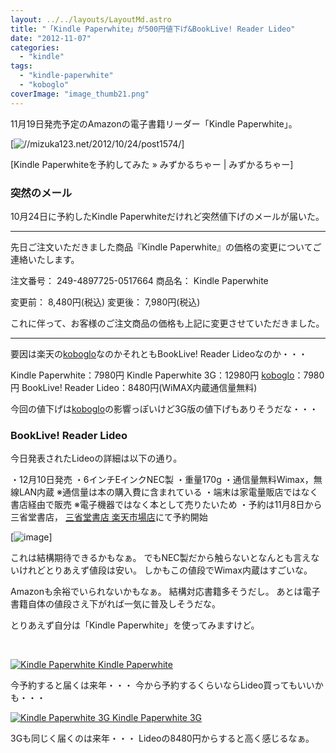 ```yaml
---
layout: ../../layouts/LayoutMd.astro
title: "「Kindle Paperwhite」が500円値下げ&BookLive! Reader Lideo"
date: "2012-11-07"
categories: 
  - "kindle"
tags: 
  - "kindle-paperwhite"
  - "koboglo"
coverImage: "image_thumb21.png"
---
```


11月19日発売予定のAmazonの電子書籍リーダー「Kindle Paperwhite」。

[![//mizuka123.net/2012/10/24/post1574/](http://capture.heartrails.com/200x150/cool/1352261472818?//mizuka123.net/2012/10/24/post1574/ "Kindle Paperwhiteを予約してみた » みずかるちゃー | みずかるちゃー")]

[Kindle Paperwhiteを予約してみた » みずかるちゃー | みずかるちゃー]

### 突然のメール

10月24日に予約したKindle Paperwhiteだけれど突然値下げのメールが届いた。

* * *

先日ご注文いただきました商品『Kindle Paperwhite』の価格の変更についてご連絡いたします。

注文番号： 249-4897725-0517664 商品名： Kindle Paperwhite

変更前： 8,480円(税込) 変更後： 7,980円(税込)

これに伴って、お客様のご注文商品の価格も上記に変更させていただきました。

* * *

要因は楽天の[koboglo](http://hb.afl.rakuten.co.jp/hgc/032b53ee.4b34c5ee.0f4a541e.f440145e/?pc=http%3a%2f%2frakuten.kobobooks.com%2f%3fscid%3daf_link_urltxt&amp;m=http%3a%2f%2fm.rakuten.co.jp%2f)なのかそれともBookLive! Reader Lideoなのか・・・

Kindle Paperwhite：7980円 Kindle Paperwhite 3G：12980円 [koboglo](http://hb.afl.rakuten.co.jp/hgc/032b53ee.4b34c5ee.0f4a541e.f440145e/?pc=http%3a%2f%2frakuten.kobobooks.com%2f%3fscid%3daf_link_urltxt&amp;m=http%3a%2f%2fm.rakuten.co.jp%2f)：7980円 BookLive! Reader Lideo：8480円(WiMAX内蔵通信量無料)

今回の値下げは[koboglo](http://hb.afl.rakuten.co.jp/hgc/032b53ee.4b34c5ee.0f4a541e.f440145e/?pc=http%3a%2f%2frakuten.kobobooks.com%2f%3fscid%3daf_link_urltxt&amp;m=http%3a%2f%2fm.rakuten.co.jp%2f)の影響っぽいけど3G版の値下げもありそうだな・・・

### BookLive! Reader Lideo

今日発表されたLideoの詳細は以下の通り。

・12月10日発売 ・6インチEインクNEC製 ・重量170g ・通信量無料Wimax，無線LAN内蔵 ※通信量は本の購入費に含まれている ・端末は家電量販店ではなく書店経由で販売 ※電子機器ではなく本として売りたいため ・予約は11月8日から三省堂書店， [三省堂書店 楽天市場店](http://hb.afl.rakuten.co.jp/hgc/104a3ad7.f2a17399.104a3ad8.30fd681e/?pc=http%3a%2f%2fwww.rakuten.co.jp%2fbooks-sanseido%2f%3fscid%3daf_link_urltxt&m=http%3a%2f%2fm.rakuten.co.jp%2fbooks-sanseido)にて予約開始

[![image](/archive/images/image_thumb2.png "image")]

これは結構期待できるかもなぁ。 でもNEC製だから触らないとなんとも言えないけれどとりあえず値段は安い。 しかもこの値段でWimax内蔵はすごいな。

Amazonも余裕でいられないかもなぁ。 結構対応書籍多そうだし。 あとは電子書籍自体の値段さえ下がれば一気に普及しそうだな。

とりあえず自分は「Kindle Paperwhite」を使ってみますけど。

 

 [![Kindle Paperwhite](/archive/images/4194BeD1XvL._SL160_.jpg) Kindle Paperwhite](https://www.amazon.co.jp/exec/obidos/ASIN/B007OZO03M/mizuka123-22/ref=nosim)

今予約すると届くは来年・・・ 今から予約するくらいならLideo買ってもいいかも・・・

 [![Kindle Paperwhite 3G](/archive/images/4194BeD1XvL._SL160_.jpg) Kindle Paperwhite 3G](https://www.amazon.co.jp/exec/obidos/ASIN/B007OZNYMU/mizuka123-22/ref=nosim)

3Gも同じく届くのは来年・・・ Lideoの8480円からすると高く感じるなぁ。
